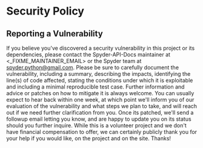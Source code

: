 # Security Policy


## Reporting a Vulnerability

If you believe you've discovered a security vulnerability in this project or its dependencies, please contact the Spyder-API-Docs maintainer at <_FIXME_MAINTAINER_EMAIL> or the Spyder team at <spyder.python@gmail.com>. <!-- markdownlint-disable-line link-image-style -->
Please be sure to carefully document the vulnerability, including a summary, describing the impacts, identifying the line(s) of code affected, stating the conditions under which it is exploitable and including a minimal reproducible test case.
Further information and advice or patches on how to mitigate it is always welcome.
You can usually expect to hear back within one week, at which point we'll inform you of our evaluation of the vulnerability and what steps we plan to take, and will reach out if we need further clarification from you.
Once its patched, we'll send a followup email letting you know, and are happy to update you on its status should you further inquire.
While this is a volunteer project and we don't have financial compensation to offer, we can certainly publicly thank you for your help if you would like, on the project and on the site.
Thanks!
